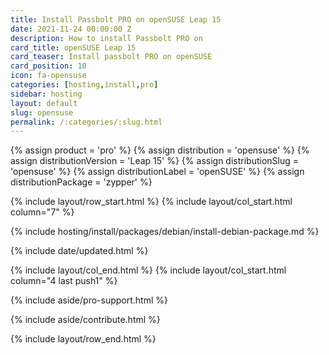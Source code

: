```yaml
---
title: Install Passbolt PRO on openSUSE Leap 15
date: 2021-11-24 00:00:00 Z
description: How to install Passbolt PRO on
card_title: openSUSE Leap 15
card_teaser: Install passbolt PRO on openSUSE
card_position: 10
icon: fa-opensuse
categories: [hosting,install,pro]
sidebar: hosting
layout: default
slug: opensuse
permalink: /:categories/:slug.html
---
```


{% assign product = 'pro' %}
{% assign distribution = 'opensuse' %}
{% assign distributionVersion = 'Leap 15' %}
{% assign distributionSlug = 'opensuse' %}
{% assign distributionLabel = 'openSUSE' %}
{% assign distributionPackage = 'zypper' %}

{% include layout/row_start.html %}
{% include layout/col_start.html column="7" %}

{% include hosting/install/packages/debian/install-debian-package.md %}

{% include date/updated.html %}

{% include layout/col_end.html %}
{% include layout/col_start.html column="4 last push1" %}

{% include aside/pro-support.html %}

{% include aside/contribute.html %}

{% include layout/row_end.html %}
